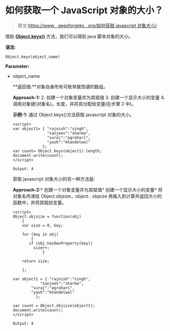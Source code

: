 # 如何获取一个 JavaScript 对象的大小？

> 原文:[https://www . geesforgeks . org/如何获取 javascript 对象大小/](https://www.geeksforgeeks.org/how-to-get-the-size-of-a-javascript-object/)

借助 **[Object.keys()](https://www.geeksforgeeks.org/object-keys-javascript/)** 方法，我们可以得到 java 脚本对象的大小。

**语法:**

```
Object.keys(object_name)
```

**Parameter:**

*   object_name

    **返回值:**对象自身所有可枚举属性键的数组。

    **Approach-1:**
    2.  创建一个对象变量并为其赋值
    3.  创建一个显示大小的变量
    4.  调用对象键(对象名)。长度，并将其分配给变量(在步骤 2 中)。

    **示例-1:** 通过 Object.keys()方法获取 javascript 对象的大小。

    ```
    <script>
    var object1= { "rajnish":"singh",
                   "sanjeev":"sharma",
                   "suraj":"agrahari",
                   "yash":"khandelwal"
                 };
    var count= Object.keys(object1).length;
    document.write(count);
    </script>
    ```

    ```
    Output: 4
    ```

    获取 javascript 对象大小的另一种方法是:

    **Approach-2:***   创建一个对象变量并为其赋值*   创建一个显示大小的变量*   将对象名传递给 Object.objsize，object . objsize 再输入到计算并返回大小的函数中，并将其赋给变量。

    ```
    <script>
    Object.objsize = function(obj)
        {
        var size = 0, key;

        for (key in obj)
            {
           if (obj.hasOwnProperty(key))
             size++;
                 }

        return size;

        };

    var object1 = { "rajnish":"singh",
                "sanjeev":"sharma",
            "suraj":"agrahari",
            "yash":"khandelwal"
              };

    var count = Object.objsize(object1);
    document.write(count);                    
    </script>
    ```

    ```
    Output: 4
    ```